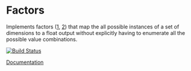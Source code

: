 # Factors

Implements factors
([1](https://en.wikipedia.org/wiki/Variable_elimination),
 [2](https://en.wikipedia.org/wiki/Factor_graph)) that map the all possible
instances of a set of dimensions to a float output without explicitly
having to enumerate all the possible value combinations.

[![Build Status](https://travis-ci.org/hamzaelsaawy/Factors.jl.svg?branch=master)](https://travis-ci.org/hamzaelsaawy/Factors.jl)

[Documentation](https://nbviewer.jupyter.org/github/hamzaelsaawy/Factors.jl/blob/master/doc/Factors.ipynb)

